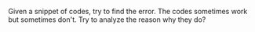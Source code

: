 Given a snippet of codes, try to find the error.
The codes sometimes work but sometimes don't. Try to analyze the reason why they do?
